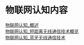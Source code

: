 # 物联网认知内容
[物联网认知_概述](物联网认知_概述.md)\
[物联网认知_短距离无线通信技术概览](物联网认知_短距离无线通信技术概览.md)\
[物联网认知_蓝牙无线通信技术](物联网认知_蓝牙无线通信技术.md)